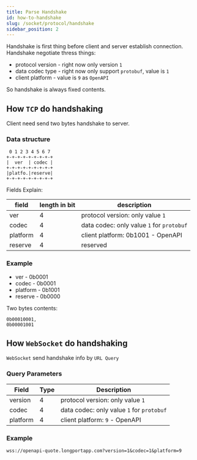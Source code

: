 ```yaml
---
title: Parse Handshake
id: how-to-handshake
slug: /socket/protocol/handshake
sidebar_position: 2
---
```


Handshake is first thing before client and server establish connection. Handshake negotiate thress things:

- protocol version - right now only version `1`
- data codec type - right now only support `protobuf`, value is `1`
- client platform - value is `9` as `OpenAPI`

So handshake is always fixed contents.

## How `TCP` do handshaking

Client need send two bytes handshake to server.

### Data structure

```
 0 1 2 3 4 5 6 7
+-+-+-+-+-+-+-+-+
|  ver  | codec |
+-+-+-+-+-+-+-+-+
|platfo.|reserve|
+-+-+-+-+-+-+-+-+
```

Fields Explain:

| field    | length in bit | description                               |
| -------- | ------------- | ----------------------------------------- |
| ver      | 4             | protocol version: only value `1`          |
| codec    | 4             | data codec: only value `1` for `protobuf` |
| platform | 4             | client platform: 0b1001 - OpenAPI         |
| reserve  | 4             | reserved                                  |

### Example

- ver - 0b0001
- codec - 0b0001
- platform - 0b1001
- reserve - 0b0000

Two bytes contents:

```
0b00010001,
0b00001001
```

## How `WebSocket` do handshaking

`WebSocket` send handshake info by `URL Query`

### Query Parameters

| Field    | Type | Description                               |
| -------- | ---- | ----------------------------------------- |
| version  | 4    | protocol version: only value `1`          |
| codec    | 4    | data codec: only value `1` for `protobuf` |
| platform | 4    | client platform: `9` - OpenAPI            |

### Example

```
wss://openapi-quote.longportapp.com?version=1&codec=1&platform=9
```

